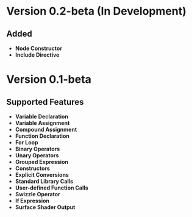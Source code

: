 # Version 0.2-beta (In Development)
## Added 
* __Node Constructor__
* __Include Directive__
# Version 0.1-beta
## Supported Features
* __Variable Declaration__
* __Variable Assignment__
* __Compound Assignment__
* __Function Declaration__
* __For Loop__
* __Binary Operators__
* __Unary Operators__
* __Grouped Expression__
* __Constructors__
* __Explicit Conversions__
* __Standard Library Calls__
* __User-defined Function Calls__
* __Swizzle Operator__
* __If Expression__
* __Surface Shader Output__
